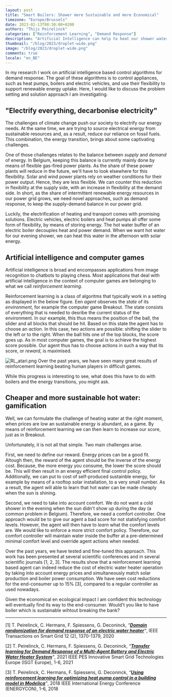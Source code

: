 ```yaml
---
layout: post
title: "Smart Boilers: Shower more Sustainable and more Economical"
timezone: "Europe/Brussels"
date: 2023-02-13T08:30:00+0200
authors: "Thijs Peirelinck"
categories: ["Reinforcement Learning", "Demand Response"]
description: "Artificial Intelligence can help to heat our shower water when cheap sustainable energy is abundant, without compromising in comfort."
thumbnail: "/blog/2023/droplet-wide.png"
image: "/blog/2023/droplet-wide.png"
comments: true
locale: "en_BE"
---
```


In my research I work on artificial intelligence based control algorithms for demand response. The goal of these algorithms is to control appliances, such as heat pumps, boilers and electric vehicles, and use their flexibility to support renewable energy uptake. Here, I would like to discuss the problem setting and solution approach I am investigating.

## "Electrify everything, decarbonise electricity"

The challenges of climate change push our society to electrify our energy needs. At the same time, we are trying to source electrical energy from sustainable resources and, as a result, reduce our reliance on fossil fuels. This combination, the energy transition, brings about some captivating challenges.

One of those challenges relates to the balance between *supply* and *demand* of energy. In Belgium, keeping this balance is currently mainly done by means of flexible gas-fired power plants. As the share of these power plants will reduce in the future, we'll have to look elsewhere for this flexibility. Solar and wind power plants rely on weather conditions for their power output. Hence, they are less flexible. We can counter this reduction in flexibility at the supply side, with an increase in flexibility at the demand side. In short, as the share of intermittent renewable energy resources in our power grid grows, we need novel approaches, such as demand response, to keep the supply-demand balance in our power grid.

Luckily, the electrification of heating and transport comes with promising solutions. Electric vehicles, electric boilers and heat pumps all offer some form of flexibility, by means of storing energy. The hot water buffer of an electric boiler decouples heat and power demand. When we want hot water for our evening shower, we can heat this water in the afternoon with solar energy.

## Artificial intelligence and computer games

Artificial intelligence is broad and encompasses applications from image recognition to chatbots to playing chess. Most applications that deal with artificial intelligence in the context of computer games are belonging to what we call *reinforcement learning*.

Reinforcement learning is a class of algoritms that typically work in a setting as displayed in the below figure. Een *agent* observes the *state* of its *environment*, for example the computer game Breakout. The state consists of everything that is needed to desribe the current status of the environment. In our example, this thus means the position of the ball, the slider and all blocks that should be hit. Based on this state the agent has to choose an *action*. In this case, two actions are possible: shifting the slider to the left or to the right. When the ball hits one of the top blocks, the score goes up. As in most computer games, the goal is to achieve the highest score possible. Our agent thus has to choose actions in such a way that its score, or *reward*, is maximised.

![RL_atari.png](https://f003.backblazeb2.com/file/thijsp-blog/blog/2023/RL_atari.png)
Over the past years, we have seen many great results of reinforcement learning beating human players in difficult games.

While this progress is interesting to see, what does this have to do with boilers and the energy transitions, you might ask.

## Cheaper and more sustainable hot water: gamification

Well, we can formulate the challenge of heating water at the right moment, when prices are low an sustainable energy is abundant, as a game. By means of reinforcement learning we can then learn to increase our score, just as in Breakout.

Unfortunately, it is not all that simple. Two main challenges arise.

First, we need to define our reward. Energy prices can be a good fit. Altough then, the reward of the agent should be the inverse of the energy cost. Because, the more energy you consume, the lower the score should be. This will then result in an energy efficient final control policy. Additionally, we can put to cost of self-produced sustainble energy, for example by means of a rooftop solar installation, to a very small number. As a result, the agent will able to learn that hot water can be made cheaply when the sun is shining.

Second, we need to take into account comfort. We do not want a cold shower in the evening when the sun didn't show up during the day (a common problem in Belgium). Therefore, we need a comfort controller. One approach would be to give our agent a bad score for not statisfying comfort levels. However, the agent will then have to *learn* what the comfort levels are. We would like to enforce a more strict comfort policy. Therefore, our comfort controller will maintain water inside the buffer at a pre-determined minimal comfort level and override agent actions when needed.

Over the past years, we have tested and fine-tuned this approach. This work has been presented at several scientific conferences and in several scientific journals \[1, 2, 3\]. The results show that a reinforcement learning based agent can indeed reduce the cost of electric water heater operation by taking into account energy prices and simultaneously match solar production and boiler power consumption. We have seen cost reductions for the end-consumer up to 15% \[3\], compared to a regular controller as used nowadays.

Given the economical en ecological impact I am confident this technology will eventually find its way to the end-consumer. Would't you like to have boiler which is sustainable wihtout breaking the bank?

---

\[1\] T. Peirelinck, C. Hermans, F. Spiessens, G. Deconinck, *“[__Domain randomization for demand response of an electric water heater__](https://ieeexplore.ieee.org/abstract/document/9201065)“*, IEEE Transactions on Smart Grid 12 (2), 1370-1379, 2020

\[2\] T. Peirelinck, C. Hermans, F. Spiessens, G. Deconinck, *“[__Transfer learning for Demand Response of a Multi-Agent Battery and Electric Water Heater System__](https://ieeexplore.ieee.org/abstract/document/9640081)“*, 2021 IEEE PES Innovative Smart Grid Technologies Europe (ISGT Europe), 1-6, 2021

\[3\] T. Peirelinck, C. Hermans, F. Spiessens, G. Deconinck, *“[__Using reinforcement learning for optimizing heat pump control in a building model in Modelica__](https://ieeexplore.ieee.org/abstract/document/8398832)“*, 2018 IEEE International Energy Conference (ENERGYCON), 1-6, 2018
